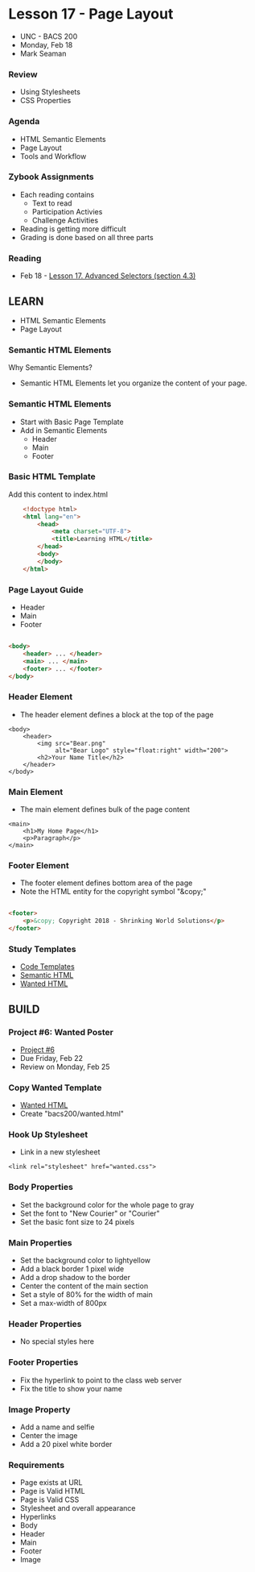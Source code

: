 # Lesson 17 - Page Layout

* UNC - BACS 200
* Monday, Feb 18
* Mark Seaman


### Review
* Using Stylesheets
* CSS Properties


### Agenda
* HTML Semantic Elements
* Page Layout
* Tools and Workflow


### Zybook Assignments
* Each reading contains
    * Text to read
    * Participation Activies
    * Challenge Activities
* Reading is getting more difficult
* Grading is done based on all three parts


### Reading
* Feb 18 - [Lesson 17. Advanced Selectors (section 4.3)](https://learn.zybooks.com/zybook/UNCOBACS200SeamanSpring2019/chapter/4/section/3)



## LEARN
* HTML Semantic Elements
* Page Layout


### Semantic HTML Elements
Why Semantic Elements?

* Semantic HTML Elements let you organize the content of your page.


### Semantic HTML Elements
* Start with Basic Page Template
* Add in Semantic Elements
    * Header
    * Main
    * Footer


### Basic HTML Template
Add this content to index.html

```html
    <!doctype html>
    <html lang="en">
        <head>
            <meta charset="UTF-8">
            <title>Learning HTML</title>
        </head>
        <body>
        </body>
    </html>
```


### Page Layout Guide
* Header
* Main
* Footer

```html

<body>
    <header> ... </header>
    <main> ... </main>
    <footer> ... </footer>
</body>

```


### Header Element
* The header element defines a block at the top of the page

```
<body>
    <header>
        <img src="Bear.png"
             alt="Bear Logo" style="float:right" width="200">
        <h2>Your Name Title</h2>
    </header>
</body>
```


### Main Element

* The main element defines bulk of the page content


```
<main>
    <h1>My Home Page</h1>
    <p>Paragraph</p>
</main>
```



### Footer Element
* The footer element defines bottom area of the page
* Note the HTML entity for the copyright symbol "&amp;copy;"

```html

<footer>
    <p>&copy; Copyright 2018 - Shrinking World Solutions</p>
</footer>

```


### Study Templates
* [Code Templates](http://unco-bacs.org/bacs200/templates)
* [Semantic HTML](http://unco-bacs.org/bacs200/templates/semantic.html)
* [Wanted HTML](http://unco-bacs.org/bacs200/templates/wanted.html)



## BUILD

### Project #6: Wanted Poster
* [Project #6](/bacs200/projects/06)
* Due Friday, Feb 22
* Review on Monday, Feb 25


### Copy Wanted Template
* [Wanted HTML](http://unco-bacs.org/bacs200/templates/wanted.html)
* Create "bacs200/wanted.html"


### Hook Up Stylesheet
* Link in a new stylesheet

```
<link rel="stylesheet" href="wanted.css">
```


### Body Properties
* Set the background color for the whole page to gray
* Set the font to "New Courier" or "Courier"
* Set the basic font size to 24 pixels


### Main Properties
* Set the background color to lightyellow
* Add a black border 1 pixel wide
* Add a drop shadow to the border
* Center the content of the main section
* Set a style of 80% for the width of main
* Set a max-width of 800px


### Header Properties
* No special styles here


### Footer Properties
* Fix the hyperlink to point to the class web server
* Fix the title to show your name


### Image Property
* Add a name and selfie
* Center the image 
* Add a 20 pixel white border


### Requirements

* Page exists at URL
* Page is Valid HTML 
* Page is Valid CSS
* Stylesheet and overall appearance
* Hyperlinks
* Body
* Header
* Main
* Footer
* Image


### 
### 

